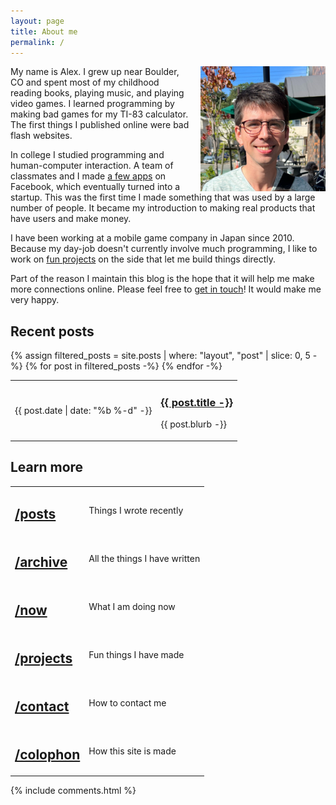 ```yaml
---
layout: page
title: About me
permalink: /
---
```


<div class="post-banner" style="background-image:linear-gradient(-45deg, #B85959, #B3CECB, #415974, #59586B, #B7C0C9)"></div>

<img src="/assets/images/myface.jpg" width=200 height=200 style="float:right; margin-left: 15px;" title="My face" alt="I'm sitting at an outdoor terrace smiling and trying to keep my eyes open in the bright sunlight." />

My name is Alex. I grew up near Boulder, CO and spent most of my childhood reading books, playing music, and playing video games. I learned programming by making bad games for my TI-83 calculator. The first things I published online were bad flash websites.

In college I studied programming and human-computer interaction. A team of classmates and I made [a few apps](http://www.sfgate.com/news/article/These-Stanford-Students-Made-Millions-Taking-A-2361888.php) on Facebook, which eventually turned into a startup. This was the first time I made something that was used by a large number of people. It became my introduction to making real products that have users and make money.

I have been working at a mobile game company in Japan since 2010. Because my day-job doesn't currently involve much programming, I like to work on [fun projects](/projects/) on the side that let me build things directly. 

Part of the reason I maintain this blog is the hope that it will help me make more connections online. Please feel free to [get in touch](/contact)! It would make me very happy.

## Recent posts
<div>
  {% assign filtered_posts = site.posts | where: "layout", "post" | slice: 0, 5 -%}
  <table class="archive-list">
    {% for post in filtered_posts -%}
      <tr>
        <td class="date-text">{{ post.date | date: "%b %-d" -}}</td>
        <td>
          <h3><a href="{{ post.url }}">{{ post.title -}}</a></h3>
          <p>{{ post.blurb -}}</p>
        </td>
      </tr>
    {% endfor -%}
  </table>
</div>

## Learn more
<table class="slashes">
<tr>
  <td class="right"><h2><a href="/posts">/posts</a></h2></td>
  <td><p>Things I wrote recently</p></td>
</tr>
<tr>
  <td class="right"><h2><a href="/archive">/archive</a></h2></td>
  <td><p>All the things I have written</p></td>
</tr>
<tr>
  <td class="right"><h2><a href="/now">/now</a></h2></td>
  <td><p>What I am doing now</p></td>
</tr>
<tr>
  <td class="right"><h2><a href="/projects">/projects</a></h2></td>
  <td><p>Fun things I have made</p></td>
</tr>
<tr>
  <td class="right"><h2><a href="/contact">/contact</a></h2></td>
  <td><p>How to contact me</p></td>
</tr>
<tr>
  <td class="right"><h2><a href="/colophon">/colophon</a></h2></td>
  <td><p>How this site is made</p></td>
</tr>
</table>

<div class="post-comments">
    <div class="wrapper">
      {% include comments.html %}
    </div>
  </div>
